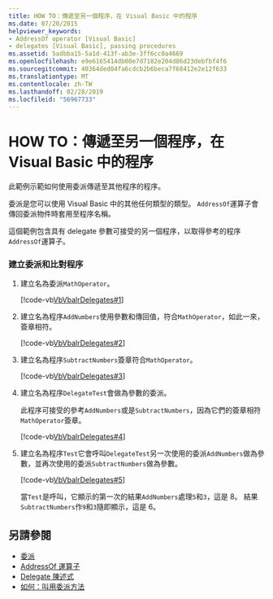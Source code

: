 ```yaml
---
title: HOW TO：傳遞至另一個程序，在 Visual Basic 中的程序
ms.date: 07/20/2015
helpviewer_keywords:
- AddressOf operator [Visual Basic]
- delegates [Visual Basic], passing procedures
ms.assetid: 5adbba15-5a1d-413f-ab3e-3ff6cc0a4669
ms.openlocfilehash: e9e6165414db00e7d7182e204d86d23debfbf4f6
ms.sourcegitcommit: 40364ded04fa6cdcb2b6beca7f68412e2e12f633
ms.translationtype: MT
ms.contentlocale: zh-TW
ms.lasthandoff: 02/28/2019
ms.locfileid: "56967733"
---
```

# <a name="how-to-pass-procedures-to-another-procedure-in-visual-basic"></a>HOW TO：傳遞至另一個程序，在 Visual Basic 中的程序
此範例示範如何使用委派傳遞至其他程序的程序。  
  
 委派是您可以使用 Visual Basic 中的其他任何類型的類型。 `AddressOf`運算子會傳回委派物件時套用至程序名稱。  
  
 這個範例包含具有 delegate 參數可接受的另一個程序，以取得參考的程序`AddressOf`運算子。  
  
### <a name="create-the-delegate-and-matching-procedures"></a>建立委派和比對程序  
  
1.  建立名為委派`MathOperator`。  
  
     [!code-vb[VbVbalrDelegates#1](~/samples/snippets/visualbasic/VS_Snippets_VBCSharp/VbVbalrDelegates/VB/Class1.vb#1)]  
  
2.  建立名為程序`AddNumbers`使用參數和傳回值，符合`MathOperator`，如此一來，簽章相符。  
  
     [!code-vb[VbVbalrDelegates#2](~/samples/snippets/visualbasic/VS_Snippets_VBCSharp/VbVbalrDelegates/VB/Class1.vb#2)]  
  
3.  建立名為程序`SubtractNumbers`簽章符合`MathOperator`。  
  
     [!code-vb[VbVbalrDelegates#3](~/samples/snippets/visualbasic/VS_Snippets_VBCSharp/VbVbalrDelegates/VB/Class1.vb#3)]  
  
4.  建立名為程序`DelegateTest`會做為參數的委派。  
  
     此程序可接受的參考`AddNumbers`或是`SubtractNumbers`，因為它們的簽章相符`MathOperator`簽章。  
  
     [!code-vb[VbVbalrDelegates#4](~/samples/snippets/visualbasic/VS_Snippets_VBCSharp/VbVbalrDelegates/VB/Class1.vb#4)]  
  
5.  建立名為程序`Test`它會呼叫`DelegateTest`另一次使用的委派`AddNumbers`做為參數，並再次使用的委派`SubtractNumbers`做為參數。  
  
     [!code-vb[VbVbalrDelegates#5](~/samples/snippets/visualbasic/VS_Snippets_VBCSharp/VbVbalrDelegates/VB/Class1.vb#5)]  
  
     當`Test`是呼叫，它顯示的第一次的結果`AddNumbers`處理`5`和`3`，這是 8。 結果`SubtractNumbers`作`9`和`3`隨即顯示，這是 6。  
  
## <a name="see-also"></a>另請參閱
- [委派](../../../../visual-basic/programming-guide/language-features/delegates/index.md)
- [AddressOf 運算子](../../../../visual-basic/language-reference/operators/addressof-operator.md)
- [Delegate 陳述式](../../../../visual-basic/language-reference/statements/delegate-statement.md)
- [如何：叫用委派方法](../../../../visual-basic/programming-guide/language-features/delegates/how-to-invoke-a-delegate-method.md)
